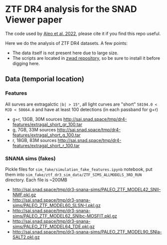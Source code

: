 # ZTF DR4 analysis for the SNAD Viewer paper

The code used by [Aleo et al. 2022](https://ui.adsabs.harvard.edu/abs/2022NewA...9601846A/abstract), please cite it if you find this repo useful.

Here we do the analysis of ZTF DR4 datasets. A few points:
* The data itself is not present here due to large size.
* The scripts are located in [zwad repository](https://github.com/snad-space/zwad), so be sure to install it before digging here.

## Data (temporial location)

### Features

All surves are extragalctic `|b| > 15°`, all light curves are "short" `58194.0 < MJD < 58664.0` and have at least 100 detections (in each passband for g+r)

- g+r, 13GB, 30M sources <http://sai.snad.space/tmp/dr4-features/extragal_short_gr_100.tar>
- g, 7GB, 33M sources <http://sai.snad.space/tmp/dr4-features/extragal_short_g_100.tar>
- r, 18GB, 83M sources <http://sai.snad.space/tmp/dr4-features/extragal_short_r_100.tar>

### SNANA sims (fakes)

Pickle files for `sim_fake/simulation_fake_features.ipynb` notebook, put them into `sim_fake/ztf_dr3_sim_data/ZTF_SIMS_ALLMODELS_3RD_RUN` directory. Each file is ~200MB

- <http://sai.snad.space/tmp/dr3-snana-sims/PALEO_ZTF_MODEL42_SNII-NMF.pkl.gz>
- <http://sai.snad.space/tmp/dr3-snana-sims/PALEO_ZTF_MODEL60_SLSN-I.pkl.gz>
- <http://sai.snad.space/tmp/dr3-snana-sims/PALEO_ZTF_MODEL62_SNIbc-MOSFIT.pkl.gz>
- <http://sai.snad.space/tmp/dr3-snana-sims/PALEO_ZTF_MODEL64_TDE.pkl.gz>
- <http://sai.snad.space/tmp/dr3-snana-sims/PALEO_ZTF_MODEL90_SNIa-SALT2.pkl.gz>
